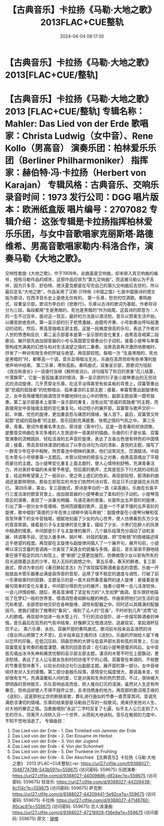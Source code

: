 ﻿---
title: 【古典音乐】卡拉扬《马勒·大地之歌》2013FLAC+CUE整轨
date: 2024-04-04 08:17:30
categories: 古典音乐、新世纪、纯音雅乐
tags: 纯音雅乐
---
# 【古典音乐】卡拉扬《马勒·大地之歌》2013[FLAC+CUE/整轨]

【古典音乐】卡拉扬《马勒·大地之歌》 2013 [FLAC+CUE/整轨]
专辑名称：Mahler: Das Lied von der Erde
歌唱家：Christa Ludwig（女中音）、Rene Kollo（男高音）
演奏乐团：柏林爱乐乐团（Berliner Philharmoniker）
指挥家：赫伯特·冯·卡拉扬（Herbert von Karajan）
专辑风格：古典音乐、交响乐
录音时间：1973
发行公司：DGG
唱片版本：欧洲纸盒版
唱片编号：2707082
专辑介绍：
这张专辑是卡拉扬指挥柏林爱乐乐团，与女中音歌唱家克丽斯塔·路德维希、男高音歌唱家勒内·科洛合作，演奏马勒《大地之歌》。
==========
交响性套曲《大地之歌》，作于1908年。此曲虽是交响曲，却未排入其交响曲的编号，按照马勒作品的顺序，这部作品应排为“第九交响曲”，而这被马勒认为不吉祥，因为贝多芬、舒伯特、德沃夏克都是在写完自己的第九交响曲后去世的，所以最后定名“大地之歌”。作品采用了汉斯·贝特格《中国之笛》七首中国唐诗的德文版为歌词，在西洋音乐史上是绝无仅有的。
第一乐章，愁世的饮酒歌。奏鸣曲式，双重呈示部，歌词为李白的《悲歌行》。乐章以古诗的歌词为基础，作者将诗分为三段，每段都用“生是黑暗的，死也是黑暗的”作为结尾。这首诗的原意为：人的一生不过百年，面对这一现实，最好的方法是以酒浇愁。音乐以赞美生活开始，以痛苦欲绝告终。第一呈示部的引子悲愤激越，由圆号齐奏、小号助奏出呼叫般激动的动机，然后，男高音独唱主部主题。这是一段难度很高的乐句，表达了作者对人世的愤懑和反抗：第二呈示部基本是第一呈示部的变化重复，由男高音唱第二段歌词。展开部先由加弱音器的小号与英国管交替奏出引子动机，接着小提琴与单簧管构成充满美的幻想与和对生活渴望之情的二重奏。当男高音再次激昂地歌唱时，抒发了一种对有限生命的怀疑与绝望。再现部较短。每唱一次
“生是黑暗的，死也是黑暗的”时，都移高一个调，音乐显得暗淡无光，乐曲在高昂但却有些单薄的旋律声响中结束。
第二乐章，寒秋孤影。奏鸣曲式，双重呈示部，原歌词为钱起《效古秋夜长》(一说唐代张继《枫桥夜泊》)。诗句描写了秋日的景象“花儿枯萎，叶落飘零”，它是一首孤独凄凉的情诗。第一呈示部的引子是小提琴奏出的无穷动式的流动旋律，几乎贯穿全乐章。在这平淡得甚至有些呆板的背景上，双簧管奏出那“悲戚的孤独者”的忧郁暗淡、孤单凄凉的主部主题：接着，单簧管奏出副旋律和之，女中音用缓慢的曲调饱含辛酸地倾吐出心中的惆怅，副部主题由第一圆号独奏。第二呈示部基本上是第一呈示部的重复，没有出现“悲戚的孤独者”的主题，而直接用女中音独唱主题的变化重复句。经过短小的展开部，双簧管与歌声交织一起，辛酸、忧伤的旋律，更加重哀怨与痛苦的情绪，催人泪下。最后，双簧管又吹起那“悲戚的孤独者”的主题，音乐回到充满疲惫、怅惘之情的气氛之中。
第三乐章，青春。歌词作者署名李太白，原诗是《客中行》。这是一首青春的欢快颂歌，是整首交响曲在多灾多难的人生旅途中一首美好的插曲。乐曲的引子是长笛、双簧管演奏的流畅跳跃、轻松活泼的五声音阶旋律，表达了古香古色很有特色的中国情调；接着，男高音轻快潇洒的唱出了以李白诗句为词的清新、喜悦的主题，描写了一群青少年在亭中相聚，欣赏着池中倒映的美景，他们谈笑风生，饮酒赋诗。中段在木管与小号顿奏第一主题后，木管以轻快的顿音与之对奏，由男高音唱出了平稳而豪壮的主题。当小提琴变化重复上面主题时，使人心情特别舒畅，充满青春活力，并对美好幸福的未来寄予希望。但后面的歌声，尤其是弦乐下行大跳的动机反复，给这种希望蒙上了一层灰纱，使之带上虚幻的色彩。再现部较短，那清新的曲调还是那样明快，那些忘却现实的书生们依然吟诗对答，但这只不过是镜花水月而已。
第四乐章，美女。复三部曲式，原诗是李白的一首《采莲曲》。乐曲在长笛平行三度活泼的颤音背景上，由加弱音器的小提琴奏出了柔和的引子动机，小提琴高音区的演奏，表现了一派春光明媚、鸟语花香的景象。长笛吹出五声音阶的旋律，引出了第一部分女中音缠绵、悠闲而甜蜜的歌声，这是一个不紧不慢的五声音阶的旋律，歌中唱到“英俊的少年在岸上绿柳中骑马奔驰”：副旋律是在小提琴分解和弦音型伴奏下的女中音独唱，细腻地刻画了少女的内心世界，使人仿佛看到东方少女的音容笑貌。接着是引子与主旋律的变化重复，描绘了少女、少男们在醉人的风景中相遇的情景。中间部是引子与主旋律的展开，几个器乐段落充分调动了动机发展、转调等手段，还加入曼多林、钢片琴、铃鼓的配器，把“空断肠”的情绪描述得近乎绝望的程度。再现部在主旋律与副旋律间插入了一个展开句，展开句前，小提琴以深沉含蓄的音调再一次表现了采莲女的妩媚与多情。最后，音乐渐渐平静地结束在很不稳定的四六和弦上，使“断肠”之感更加强烈，仿佛痴情少女以若有所失的目光追随着远去的少年，陷入无际的遐想之中。
第五乐章，春天的醉者。复三部曲式，原诗为李白的《春日醉起言志》为了体现描写醉酒者姿态的意图，乐曲一开始就由木管乐器奏出满是装饰音的音型，运用了很不稳定的速度与调性，打破了前一乐章结束时的寂静，主题呈示的是一首大自然春意盎然的迷人旋律：紧接着是发展句简单的变化与重复。中间部分得到充分的展开，独奏小提琴一会儿活泼轻快，一会儿抒情抑郁。随后，男高音演唱了坚定有力的“人生如梦”曲调。音乐很好地描绘了在梦幻一般的世界里，借酒消愁者如醉似醒的神态。作曲家把他们对生活的诅咒和希望，全部奇妙地交织在各种旋律、调性和配器之中。同时还以其精湛的配器技巧，使我们感到了微寒的“春风”，嗅到了沁人的“花香”，不时听到几声“流莺”动人的歌唱。再现部中加进一些木管上行、下行的流动音阶，进一步描写醉酒者的神情。音乐最后在狂热的气氛中结束，好像醉汉又借酒浇愁、逃避现实，拿起酒杯狂饮不止。
第六乐章，永别。双展开部的奏鸣曲式，歌词前半段来自孟浩然的诗《宿业师山房期丁大不至》，后半段来自王维的诗《送别》。乐曲的开始给人留下难以忘怀的印象，在低沉压抑、阴森恐怖的大锣与低音声部长音和弦的背景上，引出双簧管反复吹奏的极度凄楚、痛苦的回音音调：在引起小提琴感慨共鸣后，女中音首先唱出冰冷失神和痛苦忧郁的呈示部主部主题，凄凉的木管不时在上面飘动，更添愁情，表达了主人公与朋友告别时的彷徨不宁的心情。双簧管在单调的、不规整的节奏音型伴奏下，以较长的经过句引出副部主题。展开部的第一部分，女中音继续抒发对人生的感慨。第二部分是器乐段落，感情变化幅度很大，基调虽未变，但却很有生气，充满温暖和人间的爱，它是对美和生命的热烈赞颂。不过，很快被大锣阴森的音响毁灭，乐队音响由高而低，把人推向幻灭的深渊，虽然对人生还有所眷恋，但命运却使人不得不抛开尘世，去寻找栖身的地方。再现部的歌词用王维的《送别》，这是辞别尘世的断肠哀歌，葬礼进行曲似的节奏一直贯穿其间，音调充满悲凉凄切的情绪。乐章的结束部是马勒自己写的一段歌词，用来抒发他对人生、对大地的眷恋之情。当歌曲唱到“永远”二字时反复了七遍，似乎主人公已走到了人生的尽头，将离开人间转入另一个世界，从而和大地诀别。音乐在极弱的力度中，不知不觉地消逝了。
专辑曲目：
01. Das Lied von der Erde - 1. Das Trinklied von Jammer der
Erde
02. Das Lied von der Erde - 2. Der Einsame im Herbst
03. Das Lied von der Erde - 3. Von der Jugend
04. Das Lied von der Erde - 4. Von der Schonheit
05. Das Lied von der Erde - 5. Der Trunkene im Fruhling
06. Das Lied von der Erde - 6. Der Abschied
【古典音乐】卡拉扬《马勒·大地之歌》 2013 [FLAC+CUE整轨].rar: https://url27.ctfile.com/f/9388027-1048774798-543b59?p=559675
(访问密码: 559675)
乐团演奏: https://url27.ctfile.com/d/9388027-44009886-d924ec?p=559675
(访问密码: 559675)
轻音乐: https://url27.ctfile.com/d/9388027-44209438-6c114c?p=559675
(访问密码: 559675)
萨克斯: https://url27.ctfile.com/d/9388027-44209441-5e92ce?p=559675
(访问密码: 559675)
卡拉扬: https://url27.ctfile.com/d/9388027-47148760-80cac8?p=559675
(访问密码: 559675)
恋人浪漫曲: https://url27.ctfile.com/d/9388027-47216928-f36e9a?p=559675
(访问密码: 559675)
原文：[链接](https://blog.sina.com.cn/s/blog_1647c7e76010314zl.html)